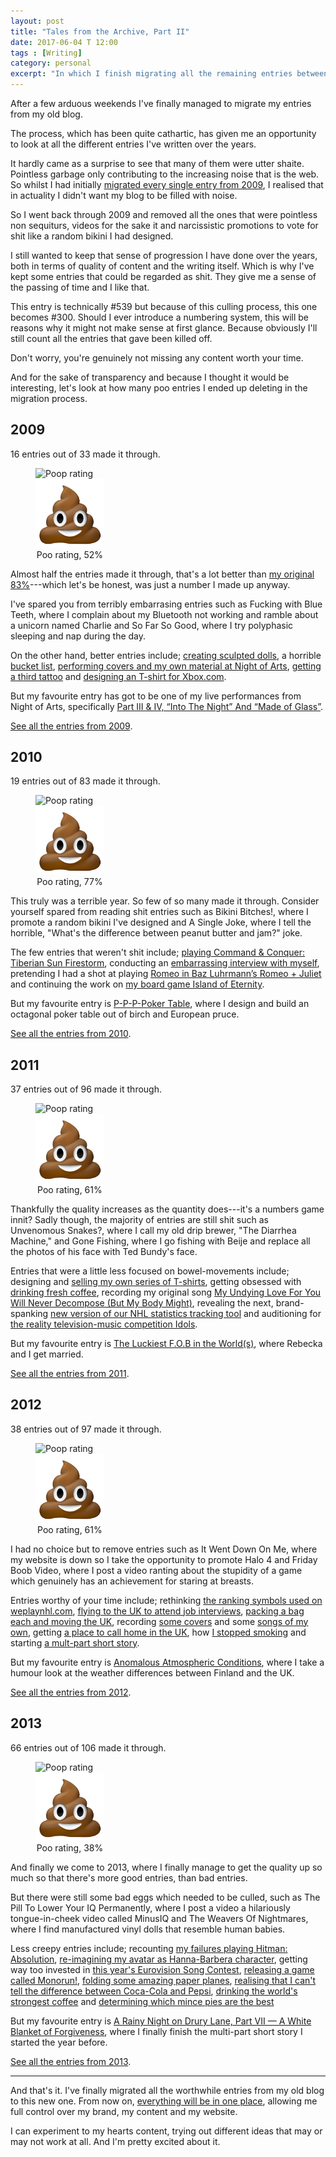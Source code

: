 ```yaml
---
layout: post
title: "Tales from the Archive, Part II"
date: 2017-06-04 T 12:00
tags : [Writing]
category: personal
excerpt: "In which I finish migrating all the remaining entries between 2010--2013 and cull most of them because they're so terrible."
---
```

After a few arduous weekends I've finally managed to migrate my entries from my old blog.

The process, which has been quite cathartic, has given me an opportunity to look at all the different entries I've written over the years.

It hardly came as a surprise to see that many of them were utter shaite. Pointless garbage only contributing to the increasing noise that is the web. So whilst I had initially [migrated every single entry from 2009](/blog/tales-from-the-archive), I realised that in actuality I didn't want my blog to be filled with noise.

<p data-pullquote="You’re genuinely not missing any content worth your time."></p>

So I went back through 2009 and removed all the ones that were pointless non sequiturs, videos for the sake it and narcissistic promotions to vote for shit like a random bikini I had designed.

I still wanted to keep that sense of progression I have done over the years, both in terms of quality of content and the writing itself. Which is why I've kept some entries that could be regarded as shit. They give me a sense of the passing of time and I like that.

This entry is technically #539 but because of this culling process, this one becomes #300. Should I ever introduce a numbering system, this will be reasons why it might not make sense at first glance. Because obviously I'll still count all the entries that gave been killed off.

Don't worry, you're genuinely not missing any content worth your time.

And for the sake of transparency and because I thought it would be interesting, let's look at how many poo entries I ended up deleting in the migration process.

## 2009

16 entries out of 33 made it through.

<figure class="aside-image" style="width: 21.8%;">
    <img class="js-lazy-load" data-original="/assets/posts/2017/june/tales-from-the-archive-part-ii/861d8a4b7d01d8efd45a7468086064cb.png" alt="Poop rating">
  <noscript>
    <img src="/assets/posts/2017/june/tales-from-the-archive-part-ii/861d8a4b7d01d8efd45a7468086064cb.png" alt="Poop rating">
  </noscript>
  <figcaption style="text-align:center;">Poo rating, 52%</figcaption>
</figure>

Almost half the entries made it through, that's a lot better than [my original 83%](/blog/tales-from-the-archive)---which let's be honest, was just a number I made up anyway.

I've spared you from terribly embarrasing entries such as Fucking with Blue Teeth, where I complain about my Bluetooth not working and ramble about a unicorn named Charlie and So Far So Good, where I try polyphasic sleeping and nap during the day.

On the other hand, better entries include; [creating sculpted dolls][dolls], a horrible [bucket list][bucket], [performing covers and my own material at Night of Arts][nightart], [getting a third tattoo][tattoo3] and [designing an T-shirt for Xbox.com][xbox].

But my favourite entry has got to be one of my live performances from Night of Arts, specifically [Part III & IV, “Into The Night” And “Made of Glass”][glass].

[See all the entries from 2009][2009].

[dolls]: /blog/more-glorious-shots-of-dolls
[bucket]: /blog/things-to-do-whilst-im-still-alive
[nightart]: /blog/part-i-leap-of-faith
[tattoo3]: /blog/tattoo-no-3
[xbox]: /blog/my-xbox-my-way-runner-up
[glass]: /blog/part-iii-and-iv-into-the-night-and-made-of-glass
[2009]: /archive/2009

## 2010

19 entries out of 83 made it through.

<figure class="aside-image" style="width: 21.8%;">
    <img class="js-lazy-load" data-original="/assets/posts/2017/june/tales-from-the-archive-part-ii/861d8a4b7d01d8efd45a7468086064cb.png" alt="Poop rating">
  <noscript>
    <img src="/assets/posts/2017/june/tales-from-the-archive-part-ii/861d8a4b7d01d8efd45a7468086064cb.png" alt="Poop rating">
  </noscript>
  <figcaption style="text-align:center;">Poo rating, 77%</figcaption>
</figure>

This truly was a terrible year. So few of so many made it through. Consider yourself spared from reading shit entries such as Bikini Bitches!, where I promote a random bikini I've designed and A Single Joke, where I tell the horrible, "What's the difference between peanut butter and jam?" joke.

The few entries that weren't shit include; [playing Command & Conquer: Tiberian Sun Firestorm][cc], conducting an [embarrassing interview with myself][interview], pretending I had a shot at playing [Romeo in Baz Luhrmann’s Romeo + Juliet][leo] and continuing the work on [my board game Island of Eternity][prototype].

But my favourite entry is [P-P-P-Poker Table][poker], where I design and build an octagonal poker table out of birch and European pruce.

[See all the entries from 2010][2010].

[cc]: /blog/a-trip-down-nostalgia-avenue
[interview]: /blog/the-10-second-interview
[leo]: /blog/leo-you-bastard
[prototype]: /blog/prototype-4
[poker]: /blog/p-p-p-poker-table
[2010]: /archive/2010

## 2011

37 entries out of 96 made it through.

<figure class="aside-image" style="width: 21.8%;">
    <img class="js-lazy-load" data-original="/assets/posts/2017/june/tales-from-the-archive-part-ii/861d8a4b7d01d8efd45a7468086064cb.png" alt="Poop rating">
  <noscript>
    <img src="/assets/posts/2017/june/tales-from-the-archive-part-ii/861d8a4b7d01d8efd45a7468086064cb.png" alt="Poop rating">
  </noscript>
  <figcaption style="text-align:center;">Poo rating, 61%</figcaption>
</figure>

Thankfully the quality increases as the quantity does---it's a numbers game innit? Sadly though, the majority of entries are still shit such as Unvenomous Snakes?, where I call my old drip brewer, "The Diarrhea Machine," and Gone Fishing, where I go fishing with Beije and replace all the photos of his face with Ted Bundy's face.

Entries that were a little less focused on bowel-movements include; designing and [selling my own series of T-shirts][tees], getting obsessed with [drinking fresh coffee][coffee], recording my original song [My Undying Love For You Will Never Decompose (But My Body Might)][decompose], revealing the next, brand-spanking [new version of our NHL statistics tracking tool][nhl] and auditioning for [the reality television-music competition Idols][idols].

But my favourite entry is [The Luckiest F.O.B in the World(s)][fob], where Rebecka and I get married.

[See all the entries from 2011][2011].

[tees]: /blog/more-tees-please
[coffee]: /blog/coffees-of-the-world-part-one
[decompose]: /blog/my-undying-love-for-you-will-never-decompose-but-my-body-might
[nhl]: /blog/why-so-secretive
[idols]: /blog/thanks-but-no
[fob]: /blog/the-luckiest-f-o-b-in-the-worlds
[2011]: /archive/2011**

## 2012

38 entries out of 97 made it through.

<figure class="aside-image" style="width: 21.8%;">
    <img class="js-lazy-load" data-original="/assets/posts/2017/june/tales-from-the-archive-part-ii/861d8a4b7d01d8efd45a7468086064cb.png" alt="Poop rating">
  <noscript>
    <img src="/assets/posts/2017/june/tales-from-the-archive-part-ii/861d8a4b7d01d8efd45a7468086064cb.png" alt="Poop rating">
  </noscript>
  <figcaption style="text-align:center;">Poo rating, 61%</figcaption>
</figure>

I had no choice but to remove entries such as It Went Down On Me, where my website is down so I take the opportunity to promote Halo 4 and Friday Boob Video, where I post a video ranting about the stupidity of a game which genuinely has an achievement for staring at breasts.

Entries worthy of your time include; rethinking [the ranking symbols used on weplaynhl.com][rankings], [flying to the <abbr title="United Kingdom" class="small-caps">UK</abbr> to attend job interviews][upandaway], [packing a bag each and moving the <abbr class="small-caps">UK</abbr>][fish], recording [some covers][sitt-1] and some [songs of my own][sitt-2], getting [a place to call home in the <abbr class="small-caps">UK</abbr>][alan], how [I stopped smoking][cigarette] and starting [a mult-part short story][rainy-night-1].

But my favourite entry is [Anomalous Atmospheric Conditions][weather], where I take a humour look at the weather differences between Finland and the <abbr class="small-caps">UK</abbr>.

[See all the entries from 2012][2012].

[rainy-night-1]: /blog/a-rainy-night-on-drury-lane
[cigarette]: /blog/how-i-learned-to-stop-worrying-and-love-the-cigarette
[alan]: /blog/living-in-alan-with-alan
[sitt-1]: /blog/the-sittingbourne-sessions
[sitt-2]: /blog/the-sittingbourne-sessions-part-ii
[fish]: /blog/so-long-and-thanks-for-all-the-fish
[upandaway]: /blog/up-up-and-away
[rankings]: /blog/imagine-that-my-rank-is-higher
[weather]: /blog/anomalous-atmospheric-conditions
[2012]: /archive/2012

## 2013

66 entries out of 106 made it through.

<figure class="aside-image" style="width: 21.8%;">
    <img class="js-lazy-load" data-original="/assets/posts/2017/june/tales-from-the-archive-part-ii/861d8a4b7d01d8efd45a7468086064cb.png" alt="Poop rating">
  <noscript>
    <img src="/assets/posts/2017/june/tales-from-the-archive-part-ii/861d8a4b7d01d8efd45a7468086064cb.png" alt="Poop rating">
  </noscript>
  <figcaption style="text-align:center;">Poo rating, 38%</figcaption>
</figure>

And finally we come to 2013, where I finally manage to get the quality up so much so that there's more good entries, than bad entries.

But there were still some bad eggs which needed to be culled, such as The Pill To Lower Your IQ Permanently, where I post a video a hilariously tongue-in-cheek video called MinusIQ and The Weavers Of Nightmares, where I find manufactured vinyl dolls that resemble human babies.

Less creepy entries include; recounting [my failures playing Hitman: Absolution][assassin], [re-imagining my avatar as Hanna-Barbera character][greatness], getting way too invested in [this year's Eurovision Song Contest][eurovision], [releasing a game called Monorun!][monorun], [folding some amazing paper planes][paperplanes], [realising that I can't tell the difference between Coca-Cola and Pepsi][cocacola], [drinking the world's strongest coffee][deathwishcoffee] and [determining which mince pies are the best][mincepies]

But my favourite entry is [A Rainy Night on Drury Lane, Part VII — A White Blanket of Forgiveness][rainy-finish], where I finally finish the multi-part short story I started the year before.

[See all the entries from 2013][2013].

[rainy-finish]: /blog/a-rainy-night-on-drury-lane-part-vii-a-white-blanket-of-forgiveness
[mincepies]: /blog/munching-on-too-many-mince-pies
[deathwishcoffee]: /blog/you-only-wish-for-death-once-maybe-twice
[cocacola]: /blog/the-carbonated-cola-war-conclusion
[paperplanes]: /blog/about-muthafuckin-paper-planes
[monorun]: /blog/ladies-and-gentlemen-monorun
[eurovision]: /blog/guessing-at-the-eurovisiowhatnow
[greatness]: /blog/following-in-the-handsteps-of-greatness-hanna-barbera
[assassin]: /blog/the-worst-assassin-in-the-world/
[2013]: /archive/2013

***

And that's it. I've finally migrated all the worthwhile entries from my old blog to this new one. From now on, [everything will be in one place][archive], allowing me full control over my brand, my content and my website.

I can experiment to my hearts content, trying out different ideas that may or may not work at all. And I'm pretty excited about it.

[archive]: /archive
